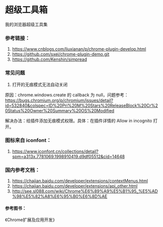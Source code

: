 # 超级工具箱

我的浏览器超级工具集

### 参考链接：

1. https://www.cnblogs.com/liuxianan/p/chrome-plugin-develop.html
2. https://github.com/sxei/chrome-plugin-demo.git
3. https://github.com/Kenshin/simpread

### 常见问题

1. 打开的无痕模式无法自动关闭

原因：chrome.windows.create 的 callback 为 null，问题参考：https://bugs.chromium.org/p/chromium/issues/detail?id=532840&colspec=ID%20Pri%20M%20Stars%20ReleaseBlock%20Cr%20Status%20Owner%20Summary%20OS%20Modified

解决办法：给插件添加无痕模式权限。具体：在插件详情的 Allow in incognito 打开。

### 图标来自 iconfont：

1. https://www.iconfont.cn/collections/detail?spm=a313x.7781069.1998910419.d9df05512&cid=14648

### 国内参考文档：

1. https://chajian.baidu.com/developer/extensions/contextMenus.html
2. https://chajian.baidu.com/developer/extensions/api_other.html
3. http://see.sl088.com/wiki/Chrome%E6%89%A9%E5%B1%95_%E5%AD%98%E5%82%A8%E6%95%B0%E6%8D%AE

#### 参考图书：

《Chrome扩展及应用开发》